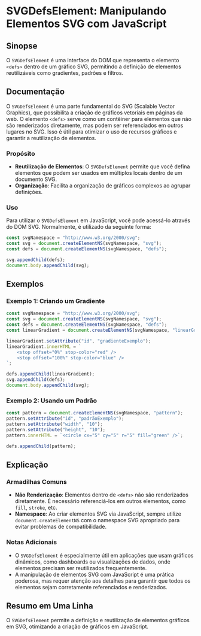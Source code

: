 <!--
Meta Description: # SVGDefsElement: Manipulando Elementos SVG com JavaScript ## Sinopse O `SVGDefsElement` é uma interface do DOM que representa o elemento `<defs>` den...
Meta Keywords: svg, elementos, defs, document, javascript
-->

# SVGDefsElement: Manipulando Elementos SVG com JavaScript

## Sinopse
O `SVGDefsElement` é uma interface do DOM que representa o elemento `<defs>` dentro de um gráfico SVG, permitindo a definição de elementos reutilizáveis como gradientes, padrões e filtros.

## Documentação
O `SVGDefsElement` é uma parte fundamental do SVG (Scalable Vector Graphics), que possibilita a criação de gráficos vetoriais em páginas da web. O elemento `<defs>` serve como um contêiner para elementos que não são renderizados diretamente, mas podem ser referenciados em outros lugares no SVG. Isso é útil para otimizar o uso de recursos gráficos e garantir a reutilização de elementos.

### Propósito
- **Reutilização de Elementos**: O `SVGDefsElement` permite que você defina elementos que podem ser usados em múltiplos locais dentro de um documento SVG.
- **Organização**: Facilita a organização de gráficos complexos ao agrupar definições.

### Uso
Para utilizar o `SVGDefsElement` em JavaScript, você pode acessá-lo através do DOM SVG. Normalmente, é utilizado da seguinte forma:

```javascript
const svgNamespace = "http://www.w3.org/2000/svg";
const svg = document.createElementNS(svgNamespace, "svg");
const defs = document.createElementNS(svgNamespace, "defs");

svg.appendChild(defs);
document.body.appendChild(svg);
```

## Exemplos

### Exemplo 1: Criando um Gradiente
```javascript
const svgNamespace = "http://www.w3.org/2000/svg";
const svg = document.createElementNS(svgNamespace, "svg");
const defs = document.createElementNS(svgNamespace, "defs");
const linearGradient = document.createElementNS(svgNamespace, "linearGradient");

linearGradient.setAttribute("id", "gradienteExemplo");
linearGradient.innerHTML = `
    <stop offset="0%" stop-color="red" />
    <stop offset="100%" stop-color="blue" />
`;

defs.appendChild(linearGradient);
svg.appendChild(defs);
document.body.appendChild(svg);
```

### Exemplo 2: Usando um Padrão
```javascript
const pattern = document.createElementNS(svgNamespace, "pattern");
pattern.setAttribute("id", "padrãoExemplo");
pattern.setAttribute("width", "10");
pattern.setAttribute("height", "10");
pattern.innerHTML = `<circle cx="5" cy="5" r="5" fill="green" />`;

defs.appendChild(pattern);
```

## Explicação
### Armadilhas Comuns
- **Não Renderização**: Elementos dentro de `<defs>` não são renderizados diretamente. É necessário referenciá-los em outros elementos, como `fill`, `stroke`, etc.
- **Namespace**: Ao criar elementos SVG via JavaScript, sempre utilize `document.createElementNS` com o namespace SVG apropriado para evitar problemas de compatibilidade.

### Notas Adicionais
- O `SVGDefsElement` é especialmente útil em aplicações que usam gráficos dinâmicos, como dashboards ou visualizações de dados, onde elementos precisam ser reutilizados frequentemente.
- A manipulação de elementos SVG com JavaScript é uma prática poderosa, mas requer atenção aos detalhes para garantir que todos os elementos sejam corretamente referenciados e renderizados.

## Resumo em Uma Linha
O `SVGDefsElement` permite a definição e reutilização de elementos gráficos em SVG, otimizando a criação de gráficos em JavaScript.